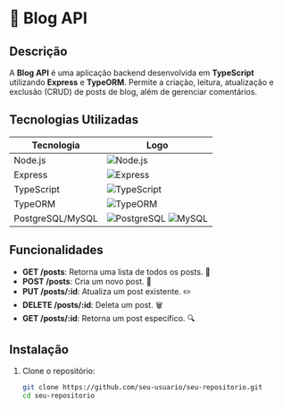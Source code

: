 # 🌟 Blog API

## Descrição

A **Blog API** é uma aplicação backend desenvolvida em **TypeScript** utilizando **Express** e **TypeORM**. Permite a criação, leitura, atualização e exclusão (CRUD) de posts de blog, além de gerenciar comentários.

## Tecnologias Utilizadas

| Tecnologia       | Logo                                      |
|------------------|-------------------------------------------|
| Node.js          | ![Node.js](https://nodejs.org/static/images/logo.svg) |
| Express          | ![Express](https://expressjs.com/images/express-facebook-share.png) |
| TypeScript       | ![TypeScript](https://raw.githubusercontent.com/microsoft/TypeScript/main/logo.svg) |
| TypeORM          | ![TypeORM](https://typeorm.io/img/typeorm-logo.png) |
| PostgreSQL/MySQL | ![PostgreSQL](https://www.postgresql.org/media/img/about/press/elephant.png) ![MySQL](https://www.mysql.com/common/logos/logo-mysql-170x115.png) |

## Funcionalidades

- **GET /posts**: Retorna uma lista de todos os posts. 📄
- **POST /posts**: Cria um novo post. 📝
- **PUT /posts/:id**: Atualiza um post existente. ✏️
- **DELETE /posts/:id**: Deleta um post. 🗑️
- **GET /posts/:id**: Retorna um post específico. 🔍

## Instalação

1. Clone o repositório:

   ```bash
   git clone https://github.com/seu-usuario/seu-repositorio.git
   cd seu-repositorio
